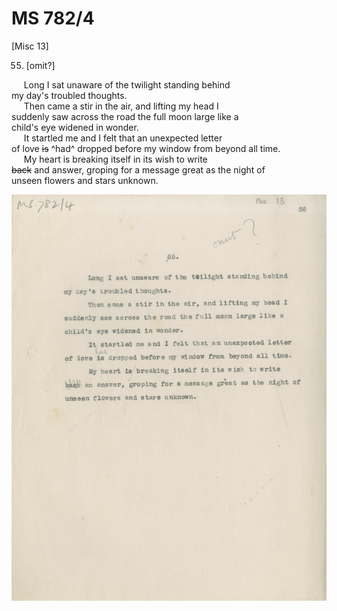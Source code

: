 # MS 782/4

[Misc 13]

55. [omit?]

&nbsp;&nbsp;&nbsp;&nbsp;&nbsp;Long I sat unaware of the twilight standing behind \
my day's troubled thoughts. \
&nbsp;&nbsp;&nbsp;&nbsp;&nbsp;Then came a stir in the air, and lifting my head I \
suddenly saw across the road the full moon large like a \
child's eye widened in wonder. \
&nbsp;&nbsp;&nbsp;&nbsp;&nbsp;It startled me and I felt that an unexpected letter \
of love ~~is~~ ^had^ dropped before my window from beyond all time. \
&nbsp;&nbsp;&nbsp;&nbsp;&nbsp;My heart is breaking itself in its wish to write \
~~back~~ and answer, groping for a message great as the night of \
unseen flowers and stars unknown. 

![p13](MS782_4-013.jpg)